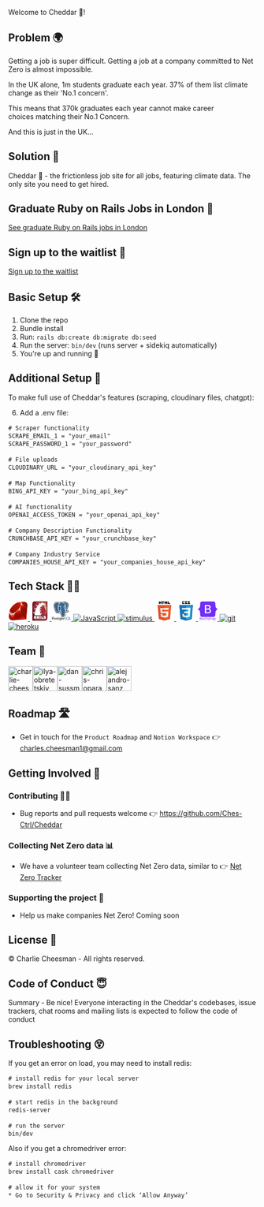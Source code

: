 Welcome to Cheddar 🧀!

## Problem 🌍

Getting a job is super difficult. Getting a job at a company committed to Net Zero is almost impossible.

In the UK alone, 1m students graduate each year. 37% of them list climate change as their 'No.1 concern'.

This means that 370k graduates each year cannot make career choices matching their No.1 Concern.

And this is just in the UK...

## Solution 🌱

Cheddar 🧀 - the frictionless job site for all jobs, featuring climate data. The only site you need to get hired.

## Graduate Ruby on Rails Jobs in London 💎

<a href="https://www.cheddarjobs.com/temp">See graduate Ruby on Rails jobs in London</a>

## Sign up to the waitlist 🚀

<a href="https://blocksurvey.io/cheddar-job-site-signup-form-rR5ZN6QFSxyQu4gFR1r9BQ?v=o">Sign up to the waitlist</a>

## Basic Setup 🛠️

1. Clone the repo
2. Bundle install
3. Run: `rails db:create db:migrate db:seed`
4. Run the server: `bin/dev` (runs server + sidekiq automatically)
5. You're up and running 🎉

## Additional Setup 🧰

To make full use of Cheddar's features (scraping, cloudinary files, chatgpt):

6. Add a .env file:
```shell
# Scraper functionality
SCRAPE_EMAIL_1 = "your_email"
SCRAPE_PASSWORD_1 = "your_password"

# File uploads
CLOUDINARY_URL = "your_cloudinary_api_key"

# Map Functionality
BING_API_KEY = "your_bing_api_key"

# AI functionality
OPENAI_ACCESS_TOKEN = "your_openai_api_key"

# Company Description Functionality
CRUNCHBASE_API_KEY = "your_crunchbase_key"

# Company Industry Service
COMPANIES_HOUSE_API_KEY = "your_companies_house_api_key"
```

## Tech Stack 🧑‍💻

<p align="left">
  <a href="https://www.ruby-lang.org/en/" target="_blank" rel="noreferrer"> <img src="https://raw.githubusercontent.com/devicons/devicon/master/icons/ruby/ruby-original.svg" alt="ruby" width="40" height="40"/> </a>
  <a href="https://rubyonrails.org" target="_blank" rel="noreferrer"> <img src="https://raw.githubusercontent.com/devicons/devicon/master/icons/rails/rails-original-wordmark.svg" alt="rails" width="40" height="40"/> </a>
  <a href="https://www.postgresql.org" target="_blank" rel="noreferrer"> <img src="https://raw.githubusercontent.com/devicons/devicon/master/icons/postgresql/postgresql-original-wordmark.svg" alt="postgresql" width="40" height="40"/> </a>
  <a href="https://www.ecma-international.org/publications-and-standards/standards/ecma-262/" target="_blank" rel="noreferrer"> <img src="https://raw.githubusercontent.com/yurijserrano/Github-Profile-Readme-Logos/042e36c55d4d757621dedc4f03108213fbb57ec4/programming%20languages/javascript.svg" alt="JavaScript" width="40" height="40"/> </a>
  <a href="https://stimulus.hotwired.dev/" target="_blank" rel="noreferrer"> <img src="https://seeklogo.com/images/S/stimulus-logo-00C9C155E0-seeklogo.com.png" alt="stimulus" width="40" height="40"/> </a>
  <a href="https://www.w3.org/html/" target="_blank" rel="noreferrer"> <img src="https://raw.githubusercontent.com/devicons/devicon/master/icons/html5/html5-original-wordmark.svg" alt="html5" width="40" height="40"/> </a>
  <a href="https://www.w3schools.com/css/" target="_blank" rel="noreferrer"> <img src="https://raw.githubusercontent.com/devicons/devicon/master/icons/css3/css3-original-wordmark.svg" alt="css3" width="40" height="40"/> </a>
  <a href="https://getbootstrap.com" target="_blank" rel="noreferrer"> <img src="https://raw.githubusercontent.com/devicons/devicon/master/icons/bootstrap/bootstrap-plain-wordmark.svg" alt="bootstrap" width="40" height="40"/> </a>
  <a href="https://git-scm.com/" target="_blank" rel="noreferrer"> <img src="https://www.vectorlogo.zone/logos/git-scm/git-scm-icon.svg" alt="git" width="40" height="40"/> </a>
  <a href="https://heroku.com" target="_blank" rel="noreferrer"> <img src="https://www.vectorlogo.zone/logos/heroku/heroku-icon.svg" alt="heroku" width="40" height="40"/> </a>
</p>

## Team 👫
<div style="display: flex; flex-direction: row; align-items: center;">
  <a href="https://github.com/Ches-ctrl"><img src="https://avatars.githubusercontent.com/u/65985457?v=4" title="charlie-cheesman" width="50" height="50"></a>
  <a href="https://github.com/obreil54"><img src="https://avatars.githubusercontent.com/u/89271092?v=4" title="ilya-obretetskiy" width="50" height="50"></a>
  <a href="https://github.com/daniel-sussman"><img src="https://avatars.githubusercontent.com/u/56164007?v=4" title="dan-sussman" width="50" height="50"></a>
  <a href="https://github.com/chrisgeek"><img src="https://avatars.githubusercontent.com/u/12730606?v=4" title="chris-opara" width="50" height="50"></a>
  <a href="https://github.com/Alejndrosanz"><img src="https://avatars.githubusercontent.com/u/64278497?v=4" title="alejandro-sanz" width="50" height="50"></a>
</div>

## Roadmap 🛣️
* Get in touch for the `Product Roadmap` and `Notion Workspace` 👉 charles.cheesman1@gmail.com

## Getting Involved 👋

### Contributing 🧑‍💻
* Bug reports and pull requests welcome 👉 https://github.com/Ches-Ctrl/Cheddar

### Collecting Net Zero data 📊
* We have a volunteer team collecting Net Zero data, similar to 👉 [Net Zero Tracker](https://zerotracker.net/)

### Supporting the project 💚
* Help us make companies Net Zero! Coming soon

## License 📜

© Charlie Cheesman - All rights reserved.

## Code of Conduct 😇

Summary - Be nice! Everyone interacting in the Cheddar's codebases, issue trackers, chat rooms and mailing lists is expected to follow the code of conduct

## Troubleshooting 😵

If you get an error on load, you may need to install redis:
```shell
# install redis for your local server
brew install redis

# start redis in the background
redis-server

# run the server
bin/dev
```

Also if you get a chromedriver error:
```shell
# install chromedriver
brew install cask chromedriver

# allow it for your system
* Go to Security & Privacy and click ‘Allow Anyway’
```
